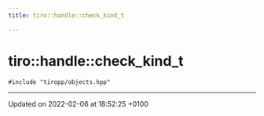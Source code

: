 ```yaml
---
title: tiro::handle::check_kind_t

---
```


# tiro::handle::check_kind_t






`#include "tiropp/objects.hpp"`

-------------------------------

Updated on 2022-02-06 at 18:52:25 +0100